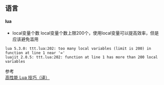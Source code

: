 ## 语言

#### lua

- local变量个数
local变量个数上限200个，使用local变量可以提高效率，但是应该避免滥用
```
lua 5.3.0: ttt.lua:202: too many local variables (limit is 200) in function at line 1 near '='
luajit 2.0.5: ttt.lua:202: function at line 1 has more than 200 local variables
```

参考<br>
[高性能 Lua 技巧（译）](https://segmentfault.com/a/1190000004372649)<br>